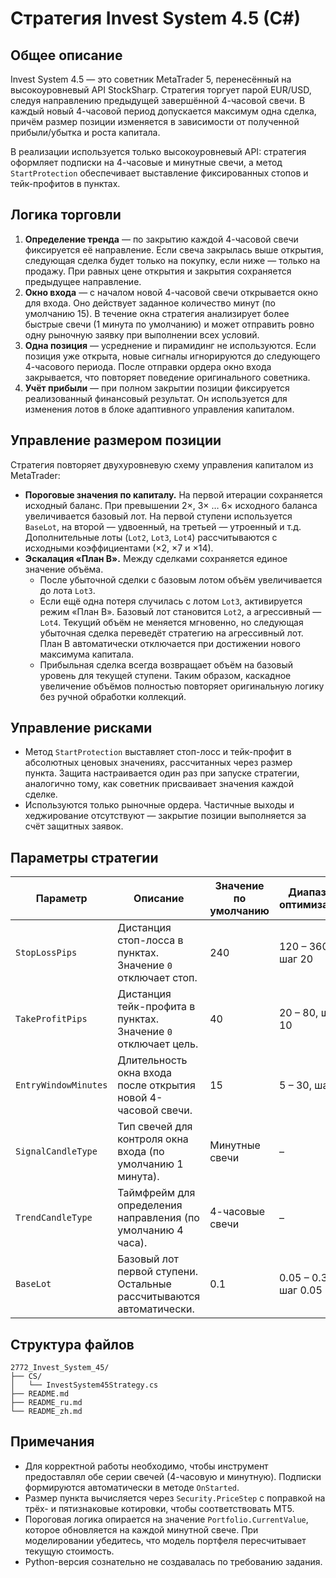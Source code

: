# Стратегия Invest System 4.5 (C#)

## Общее описание
Invest System 4.5 — это советник MetaTrader 5, перенесённый на высокоуровневый API StockSharp. Стратегия торгует парой EUR/USD, следуя направлению предыдущей завершённой 4-часовой свечи. В каждый новый 4-часовой период допускается максимум одна сделка, причём размер позиции изменяется в зависимости от полученной прибыли/убытка и роста капитала.

В реализации используется только высокоуровневый API: стратегия оформляет подписки на 4-часовые и минутные свечи, а метод `StartProtection` обеспечивает выставление фиксированных стопов и тейк-профитов в пунктах.

## Логика торговли
1. **Определение тренда** — по закрытию каждой 4-часовой свечи фиксируется её направление. Если свеча закрылась выше открытия, следующая сделка будет только на покупку, если ниже — только на продажу. При равных цене открытия и закрытия сохраняется предыдущее направление.
2. **Окно входа** — с началом новой 4-часовой свечи открывается окно для входа. Оно действует заданное количество минут (по умолчанию 15). В течение окна стратегия анализирует более быстрые свечи (1 минута по умолчанию) и может отправить ровно одну рыночную заявку при выполнении всех условий.
3. **Одна позиция** — усреднение и пирамидинг не используются. Если позиция уже открыта, новые сигналы игнорируются до следующего 4-часового периода. После отправки ордера окно входа закрывается, что повторяет поведение оригинального советника.
4. **Учёт прибыли** — при полном закрытии позиции фиксируется реализованный финансовый результат. Он используется для изменения лотов в блоке адаптивного управления капиталом.

## Управление размером позиции
Стратегия повторяет двухуровневую схему управления капиталом из MetaTrader:
- **Пороговые значения по капиталу.** На первой итерации сохраняется исходный баланс. При превышении 2×, 3× … 6× исходного баланса увеличивается базовый лот. На первой ступени используется `BaseLot`, на второй — удвоенный, на третьей — утроенный и т.д. Дополнительные лоты (`Lot2`, `Lot3`, `Lot4`) рассчитываются с исходными коэффициентами (×2, ×7 и ×14).
- **Эскалация «План B».** Между сделками сохраняется единое значение объёма.
  - После убыточной сделки с базовым лотом объём увеличивается до лота `Lot3`.
  - Если ещё одна потеря случилась с лотом `Lot3`, активируется режим «План B». Базовый лот становится `Lot2`, а агрессивный — `Lot4`. Текущий объём не меняется мгновенно, но следующая убыточная сделка переведёт стратегию на агрессивный лот. План B автоматически отключается при достижении нового максимума капитала.
  - Прибыльная сделка всегда возвращает объём на базовый уровень для текущей ступени.
Таким образом, каскадное увеличение объёмов полностью повторяет оригинальную логику без ручной обработки коллекций.

## Управление рисками
- Метод `StartProtection` выставляет стоп-лосс и тейк-профит в абсолютных ценовых значениях, рассчитанных через размер пункта. Защита настраивается один раз при запуске стратегии, аналогично тому, как советник присваивает значения каждой сделке.
- Используются только рыночные ордера. Частичные выходы и хеджирование отсутствуют — закрытие позиции выполняется за счёт защитных заявок.

## Параметры стратегии
| Параметр | Описание | Значение по умолчанию | Диапазон оптимизации |
|----------|----------|------------------------|-----------------------|
| `StopLossPips` | Дистанция стоп-лосса в пунктах. Значение `0` отключает стоп. | 240 | 120 – 360, шаг 20 |
| `TakeProfitPips` | Дистанция тейк-профита в пунктах. Значение `0` отключает цель. | 40 | 20 – 80, шаг 10 |
| `EntryWindowMinutes` | Длительность окна входа после открытия новой 4-часовой свечи. | 15 | 5 – 30, шаг 5 |
| `SignalCandleType` | Тип свечей для контроля окна входа (по умолчанию 1 минута). | Минутные свечи | – |
| `TrendCandleType` | Таймфрейм для определения направления (по умолчанию 4 часа). | 4-часовые свечи | – |
| `BaseLot` | Базовый лот первой ступени. Остальные рассчитываются автоматически. | 0.1 | 0.05 – 0.3, шаг 0.05 |

## Структура файлов
```
2772_Invest_System_45/
├── CS/
│   └── InvestSystem45Strategy.cs
├── README.md
├── README_ru.md
└── README_zh.md
```

## Примечания
- Для корректной работы необходимо, чтобы инструмент предоставлял обе серии свечей (4-часовую и минутную). Подписки формируются автоматически в методе `OnStarted`.
- Размер пункта вычисляется через `Security.PriceStep` с поправкой на трёх- и пятизнаковые котировки, чтобы соответствовать MT5.
- Пороговая логика опирается на значение `Portfolio.CurrentValue`, которое обновляется на каждой минутной свече. При моделировании убедитесь, что модель портфеля пересчитывает текущую стоимость.
- Python-версия сознательно не создавалась по требованию задания.
